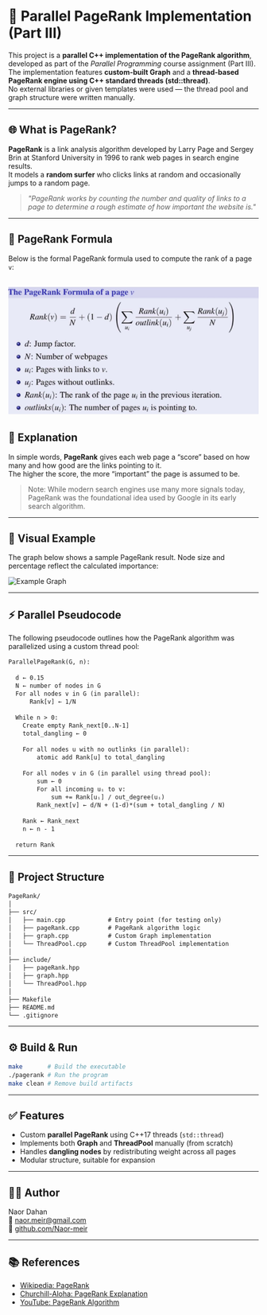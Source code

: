 # 🚀 Parallel PageRank Implementation (Part III)

This project is a **parallel C++ implementation of the PageRank algorithm**, developed as part of the *Parallel Programming* course assignment (Part III).  
The implementation features **custom-built Graph** and a **thread-based PageRank engine using C++ standard threads (std::thread)**.  
No external libraries or given templates were used — the thread pool and graph structure were written manually.

---

## 🌐 What is PageRank?

**PageRank** is a link analysis algorithm developed by Larry Page and Sergey Brin at Stanford University in 1996 to rank web pages in search engine results.  
It models a **random surfer** who clicks links at random and occasionally jumps to a random page.

> *"PageRank works by counting the number and quality of links to a page to determine a rough estimate of how important the website is."*

---

## 📐 PageRank Formula

Below is the formal PageRank formula used to compute the rank of a page `v`:

![Formula](formula.png)
---

## 🧠 Explanation

In simple words, **PageRank** gives each web page a “score” based on how many and how good are the links pointing to it.  
The higher the score, the more “important” the page is assumed to be.

> Note: While modern search engines use many more signals today, PageRank was the foundational idea used by Google in its early search algorithm.

---

## 🧪 Visual Example

The graph below shows a sample PageRank result. Node size and percentage reflect the calculated importance:

![Example Graph](example_graph.png)



---

## ⚡ Parallel Pseudocode

The following pseudocode outlines how the PageRank algorithm was parallelized using a custom thread pool:

```text
ParallelPageRank(G, n):

  d ← 0.15
  N ← number of nodes in G
  For all nodes v in G (in parallel):
      Rank[v] ← 1/N

  While n > 0:
    Create empty Rank_next[0..N-1]
    total_dangling ← 0

    For all nodes u with no outlinks (in parallel):
        atomic add Rank[u] to total_dangling

    For all nodes v in G (in parallel using thread pool):
        sum ← 0
        For all incoming uᵢ to v:
            sum += Rank[uᵢ] / out_degree(uᵢ)
        Rank_next[v] ← d/N + (1-d)*(sum + total_dangling / N)

    Rank ← Rank_next
    n ← n - 1

  return Rank
```

---

## 📁 Project Structure

```plaintext
PageRank/
│
├── src/
│   ├── main.cpp            # Entry point (for testing only)
│   ├── pageRank.cpp        # PageRank algorithm logic
│   ├── graph.cpp           # Custom Graph implementation
│   └── ThreadPool.cpp      # Custom ThreadPool implementation
│
├── include/
│   ├── pageRank.hpp
│   ├── graph.hpp
│   └── ThreadPool.hpp
│
├── Makefile
├── README.md
└── .gitignore
```

---

## ⚙️ Build & Run

```bash
make       # Build the executable
./pagerank # Run the program
make clean # Remove build artifacts
```

---

## ✅ Features

- Custom **parallel PageRank** using C++17 threads (`std::thread`)
- Implements both **Graph** and **ThreadPool** manually (from scratch)
- Handles **dangling nodes** by redistributing weight across all pages
- Modular structure, suitable for expansion

---

## 🧑‍💻 Author

Naor Dahan  
📧 naor.meir@gmail.com  
🔗 [github.com/Naor-meir](https://github.com/Naor-meir)

---

## 📚 References

- [Wikipedia: PageRank](https://en.wikipedia.org/wiki/PageRank)
- [Churchill-Aloha: PageRank Explanation](https://churchill-aloha.medium.com/pagerank-algorithm-explanation-code-2fb6c0389bed)
- [YouTube: PageRank Algorithm](https://www.youtube.com/watch?v=meonLcN7LD4)
